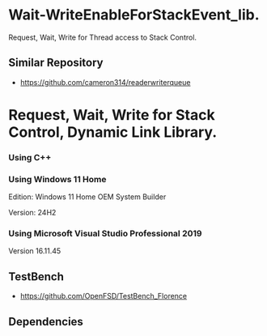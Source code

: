 # Wait-WriteEnableForStackEvent_lib.
Request, Wait, Write for Thread access to Stack Control.

## Similar Repository
 - https://github.com/cameron314/readerwriterqueue

# Request, Wait, Write for Stack Control, Dynamic Link Library.

### Using C++

### Using Windows 11 Home
Edition: Windows 11 Home OEM System Builder

Version: 24H2

### Using Microsoft Visual Studio Professional 2019

Version 16.11.45

## TestBench
 - https://github.com/OpenFSD/TestBench_Florence
   
## Dependencies
